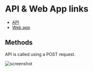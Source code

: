 # API & Web App links

- [API](https://api-qx6f75jsla-ew.a.run.app/run)
- [Web app](https://streamlit-webapp1.herokuapp.com/)

## Methods

API is called using a POST request.

![screenshot]()